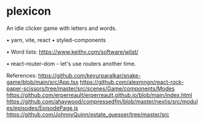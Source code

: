 # plexicon
An idle clicker game with letters and words.


• yarn, vite, react
• styled-components

• Word lists: https://www.keithv.com/software/wlist/


• react-router-dom - let's use routers another time. 


References:
https://github.com/keyurparalkar/snake-game/blob/main/src/App.tsx
https://github.com/alexmngn/react-rock-paper-scissors/tree/master/src/scenes/Game/components/Modes
https://github.com/erperreault/erperreault.github.io/blob/main/index.html
https://github.com/ahaywood/compressedfm/blob/master/nextjs/src/modules/episodes/EpisodePage.js
https://github.com/JohnnyQuinn/estate_guesser/tree/master/src